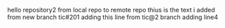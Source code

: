 hello repository2 from local repo to remote repo
thius is the text i added from new branch tic#201
adding this line from tic@2 branch
adding line4
